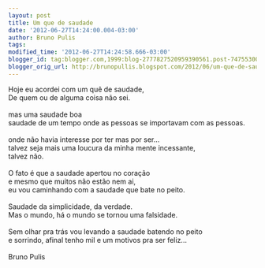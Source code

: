 ```yaml
---
layout: post
title: Um que de saudade
date: '2012-06-27T14:24:00.004-03:00'
author: Bruno Pulis
tags: 
modified_time: '2012-06-27T14:24:58.666-03:00'
blogger_id: tag:blogger.com,1999:blog-2777827520959390561.post-7475530088911738033
blogger_orig_url: http://brunopullis.blogspot.com/2012/06/um-que-de-saudade.html
---
```


Hoje eu acordei com um quê de saudade,<br />De quem ou de alguma coisa não sei.<br /><br />mas uma saudade boa<br />saudade de um tempo onde as pessoas se importavam com as pessoas.<br /><br />onde não havia interesse por ter mas por ser...<br />talvez seja mais uma loucura da minha mente incessante,<br />talvez não.<br /><br />O fato é que a saudade apertou no coração<br />e mesmo que muitos não estão nem ai,<br />eu vou caminhando com a saudade que bate no peito.<br /><br />Saudade da simplicidade, da verdade.<br />Mas o mundo, há o mundo se tornou uma falsidade.<br /><br />Sem olhar pra trás vou levando a saudade batendo no peito<br />e sorrindo, afinal tenho mil e um motivos pra ser feliz...<br /><br />Bruno Pulis<br /><br />